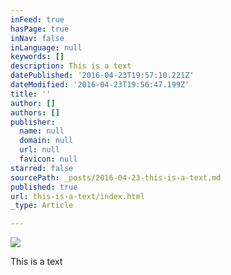 ```yaml
---
inFeed: true
hasPage: true
inNav: false
inLanguage: null
keywords: []
description: This is a text
datePublished: '2016-04-23T19:57:10.221Z'
dateModified: '2016-04-23T19:56:47.199Z'
title: ''
author: []
authors: []
publisher:
  name: null
  domain: null
  url: null
  favicon: null
starred: false
sourcePath: _posts/2016-04-23-this-is-a-text.md
published: true
url: this-is-a-text/index.html
_type: Article

---
```

![](https://the-grid-user-content.s3-us-west-2.amazonaws.com/f0559519-cc9b-4c0c-8637-f2f4b1e6429d.jpg)

This is a text